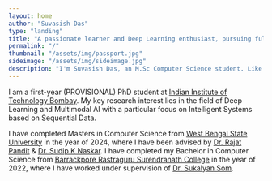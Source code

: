 ```yaml
---
layout: home
author: "Suvasish Das"
type: "landing"
title: "A passionate learner and Deep Learning enthusiast, pursuing full-time PhD at Indian Institute of Technology Bombay"
permalink: "/"
thumbnail: "/assets/img/passport.jpg"
sideimage: "/assets/img/sideimage.jpg"
description: "I'm Suvasish Das, an M.Sc Computer Science student. Like to design & build products that positively impact the lives of users."
---
```


I am a first-year (PROVISIONAL) PhD student at [Indian Institute of Technology Bombay](https://www.iitb.ac.in/). My key research interest lies in the field of Deep Learning and Multimodal AI with a particular focus on Intelligent Systems based on Sequential Data.

I have completed Masters in Computer Science from [West Bengal State University](https://wbsu.ac.in/web/) in the year of 2024, where I have been advised by [Dr. Rajat Pandit](https://wbsu.ac.in/web/faculty/dr-rajat-pandit/) & [Dr. Sudip K Naskar](https://sites.google.com/site/sudipnaskar/). I have completed my Bachelor in Computer Science from [Barrackpore Rastraguru Surendranath College](https://www.brsnc.in/) in the year of 2022, where I have worked under supervision of [Dr. Sukalyan Som](https://scholar.google.co.in/citations?user=vhkRGncAAAAJ&hl=en).
